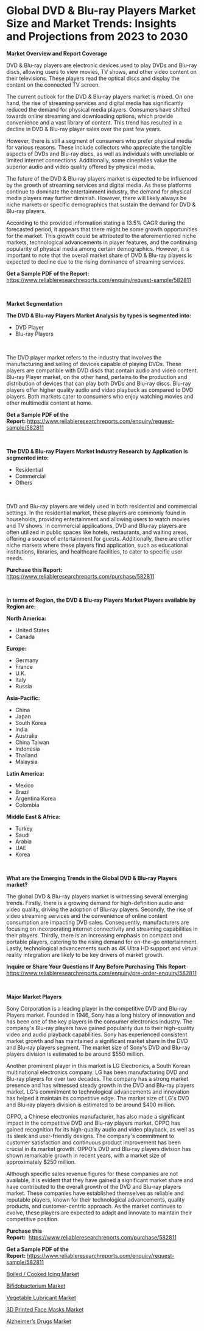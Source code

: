 <p><h1>Global DVD & Blu-ray Players Market Size and Market Trends: Insights and Projections from 2023 to 2030</h1></p><p><strong>Market Overview and Report Coverage</strong></p>
<p><p>DVD & Blu-ray players are electronic devices used to play DVDs and Blu-ray discs, allowing users to view movies, TV shows, and other video content on their televisions. These players read the optical discs and display the content on the connected TV screen.</p><p>The current outlook for the DVD & Blu-ray players market is mixed. On one hand, the rise of streaming services and digital media has significantly reduced the demand for physical media players. Consumers have shifted towards online streaming and downloading options, which provide convenience and a vast library of content. This trend has resulted in a decline in DVD & Blu-ray player sales over the past few years.</p><p>However, there is still a segment of consumers who prefer physical media for various reasons. These include collectors who appreciate the tangible aspects of DVDs and Blu-ray discs, as well as individuals with unreliable or limited internet connections. Additionally, some cinephiles value the superior audio and video quality offered by physical media.</p><p>The future of the DVD & Blu-ray players market is expected to be influenced by the growth of streaming services and digital media. As these platforms continue to dominate the entertainment industry, the demand for physical media players may further diminish. However, there will likely always be niche markets or specific demographics that sustain the demand for DVD & Blu-ray players.</p><p>According to the provided information stating a 13.5% CAGR during the forecasted period, it appears that there might be some growth opportunities for the market. This growth could be attributed to the aforementioned niche markets, technological advancements in player features, and the continuing popularity of physical media among certain demographics. However, it is important to note that the overall market share of DVD & Blu-ray players is expected to decline due to the rising dominance of streaming services.</p></p>
<p><strong>Get a Sample PDF of the Report:</strong> <a href="https://www.reliableresearchreports.com/enquiry/request-sample/582811">https://www.reliableresearchreports.com/enquiry/request-sample/582811</a></p>
<p>&nbsp;</p>
<p><strong>Market Segmentation</strong></p>
<p><strong>The DVD & Blu-ray Players Market Analysis by types is segmented into:</strong></p>
<p><ul><li>DVD Player</li><li>Blu-ray Players</li></ul></p>
<p>&nbsp;</p>
<p><p>The DVD player market refers to the industry that involves the manufacturing and selling of devices capable of playing DVDs. These players are compatible with DVD discs that contain audio and video content. Blu-ray Player market, on the other hand, pertains to the production and distribution of devices that can play both DVDs and Blu-ray discs. Blu-ray players offer higher quality audio and video playback as compared to DVD players. Both markets cater to consumers who enjoy watching movies and other multimedia content at home.</p></p>
<p><strong>Get a Sample PDF of the Report:</strong>&nbsp;<a href="https://www.reliableresearchreports.com/enquiry/request-sample/582811">https://www.reliableresearchreports.com/enquiry/request-sample/582811</a></p>
<p>&nbsp;</p>
<p><strong>The DVD & Blu-ray Players Market Industry Research by Application is segmented into:</strong></p>
<p><ul><li>Residential</li><li>Commercial</li><li>Others</li></ul></p>
<p>&nbsp;</p>
<p><p>DVD and Blu-ray players are widely used in both residential and commercial settings. In the residential market, these players are commonly found in households, providing entertainment and allowing users to watch movies and TV shows. In commercial applications, DVD and Blu-ray players are often utilized in public spaces like hotels, restaurants, and waiting areas, offering a source of entertainment for guests. Additionally, there are other niche markets where these players find application, such as educational institutions, libraries, and healthcare facilities, to cater to specific user needs.</p></p>
<p><strong>Purchase this Report:</strong>&nbsp; <a href="https://www.reliableresearchreports.com/purchase/582811">https://www.reliableresearchreports.com/purchase/582811</a></p>
<p>&nbsp;</p>
<p><strong>In terms of Region, the DVD & Blu-ray Players Market Players available by Region are:</strong></p>
<p>
    <p> <strong> North America: </strong>
        <ul>
            <li>United States</li>
            <li>Canada</li>
        </ul>
        </p> 
    <p> <strong> Europe: </strong>
        <ul>
            <li>Germany</li>
            <li>France</li>
            <li>U.K.</li>
            <li>Italy</li>
            <li>Russia</li>
        </ul>
        </p> 
    <p> <strong> Asia-Pacific: </strong>
        <ul>
            <li>China</li>
            <li>Japan</li>
            <li>South Korea</li>
            <li>India</li>
            <li>Australia</li>
            <li>China Taiwan</li>
            <li>Indonesia</li>
            <li>Thailand</li>
            <li>Malaysia</li>
        </ul>
        </p> 
    <p> <strong> Latin America: </strong>
        <ul>
            <li>Mexico</li>
            <li>Brazil</li>
            <li>Argentina Korea</li>
            <li>Colombia</li>
        </ul>
        </p> 
    <p> <strong> Middle East & Africa: </strong>
        <ul>
            <li>Turkey</li>
            <li>Saudi</li>
            <li>Arabia</li>
            <li>UAE</li>
            <li>Korea</li>
        </ul>
    </p>
    </p>
<p>&nbsp;</p>
<p><strong>What are the Emerging Trends in the Global DVD & Blu-ray Players market?</strong></p>
<p><p>The global DVD & Blu-ray players market is witnessing several emerging trends. Firstly, there is a growing demand for high-definition audio and video quality, driving the adoption of Blu-ray players. Secondly, the rise of video streaming services and the convenience of online content consumption are impacting DVD sales. Consequently, manufacturers are focusing on incorporating internet connectivity and streaming capabilities in their players. Thirdly, there is an increasing emphasis on compact and portable players, catering to the rising demand for on-the-go entertainment. Lastly, technological advancements such as 4K Ultra HD support and virtual reality integration are likely to be key drivers of market growth.</p></p>
<p><strong>Inquire or Share Your Questions If Any Before Purchasing This Report</strong>- <a href="https://www.reliableresearchreports.com/enquiry/pre-order-enquiry/582811">https://www.reliableresearchreports.com/enquiry/pre-order-enquiry/582811</a></p>
<p>&nbsp;</p>
<p><strong>Major Market Players</strong></p>
<p><p>Sony Corporation is a leading player in the competitive DVD and Blu-ray Players market. Founded in 1946, Sony has a long history of innovation and has been one of the key players in the consumer electronics industry. The company's Blu-ray players have gained popularity due to their high-quality video and audio playback capabilities. Sony has experienced consistent market growth and has maintained a significant market share in the DVD and Blu-ray players segment. The market size of Sony's DVD and Blu-ray players division is estimated to be around $550 million.</p><p>Another prominent player in this market is LG Electronics, a South Korean multinational electronics company. LG has been manufacturing DVD and Blu-ray players for over two decades. The company has a strong market presence and has witnessed steady growth in the DVD and Blu-ray players market. LG's commitment to technological advancements and innovation has helped it maintain its competitive edge. The market size of LG's DVD and Blu-ray players division is estimated to be around $400 million.</p><p>OPPO, a Chinese electronics manufacturer, has also made a significant impact in the competitive DVD and Blu-ray players market. OPPO has gained recognition for its high-quality audio and video playback, as well as its sleek and user-friendly designs. The company's commitment to customer satisfaction and continuous product improvement has been crucial in its market growth. OPPO's DVD and Blu-ray players division has shown remarkable growth in recent years, with a market size of approximately $250 million.</p><p>Although specific sales revenue figures for these companies are not available, it is evident that they have gained a significant market share and have contributed to the overall growth of the DVD and Blu-ray players market. These companies have established themselves as reliable and reputable players, known for their technological advancements, quality products, and customer-centric approach. As the market continues to evolve, these players are expected to adapt and innovate to maintain their competitive position.</p></p>
<p><strong>Purchase this Report:</strong>&nbsp;&nbsp;<a href="https://www.reliableresearchreports.com/purchase/582811">https://www.reliableresearchreports.com/purchase/582811</a></p>
<p></p>
<p><strong>Get a Sample PDF of the Report:</strong>&nbsp;<a href="https://www.reliableresearchreports.com/enquiry/request-sample/582811">https://www.reliableresearchreports.com/enquiry/request-sample/582811</a></p>
<p><p><a href="https://www.linkedin.com/pulse/boiled-cooked-icing-market-research-report-provides-thorough/">Boiled / Cooked Icing Market</a></p><p><a href="https://medium.com/@draft.web.back/bifidobacterium-market-size-cagr-trends-2024-2030-a8b4ba9984c5">Bifidobacterium Market</a></p><p><a href="https://medium.com/@ardithlynch1906/vegetable-lubricant-market-size-growth-forecast-2023-2030-0cd9a7173737">Vegetable Lubricant Market</a></p><p><a href="https://github.com/GroverBarry/Market-Research-Report-List-2/blob/main/3d-printed-face-masks-market.md">3D Printed Face Masks Market</a></p><p><a href="https://www.linkedin.com/pulse/alzheimerrsquos-drugs-market-size-share-amp-trends-analysis/">Alzheimer’s Drugs Market</a></p></p>